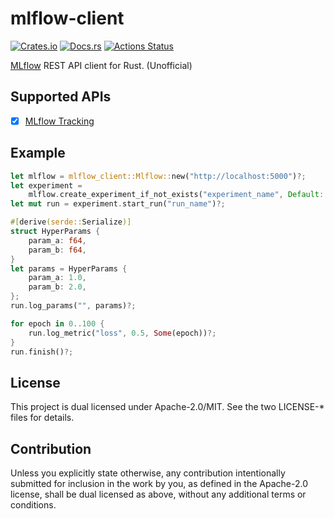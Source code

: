 # mlflow-client

[![Crates.io](https://img.shields.io/crates/v/mlflow-client.svg)](https://crates.io/crates/mlflow-client)
[![Docs.rs](https://docs.rs/mlflow-client/badge.svg)](https://docs.rs/mlflow-client/)
[![Actions Status](https://github.com/frozenlib/mlflow-client/workflows/CI/badge.svg)](https://github.com/frozenlib/mlflow-client/actions)

[MLflow](https://mlflow.org/) REST API client for Rust. (Unofficial)

## Supported APIs

- [x] [MLflow Tracking](https://mlflow.org/docs/latest/tracking.html)

## Example

```rust
let mlflow = mlflow_client::Mlflow::new("http://localhost:5000")?;
let experiment =
    mlflow.create_experiment_if_not_exists("experiment_name", Default::default())?;
let mut run = experiment.start_run("run_name")?;

#[derive(serde::Serialize)]
struct HyperParams {
    param_a: f64,
    param_b: f64,
}
let params = HyperParams {
    param_a: 1.0,
    param_b: 2.0,
};
run.log_params("", params)?;

for epoch in 0..100 {
    run.log_metric("loss", 0.5, Some(epoch))?;
}
run.finish()?;
```

## License

This project is dual licensed under Apache-2.0/MIT. See the two LICENSE-\* files for details.

## Contribution

Unless you explicitly state otherwise, any contribution intentionally submitted for inclusion in the work by you, as defined in the Apache-2.0 license, shall be dual licensed as above, without any additional terms or conditions.
